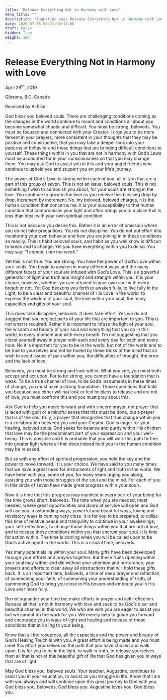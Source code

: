 ```yaml
---
title: "Release Everything Not in Harmony with Love"
menu_title: ""
description: "Augustine says Release Everything Not in Harmony with Love"
date: 2020-07-06 07:21:03+11:00
draft: False
hidden: True
weight: 386
---
```

# Release Everything Not in Harmony with Love

April 28<sup>th</sup>, 2019

Gibsons, B.C. Canada

Received by Al Fike

 

God bless you beloved souls. There are challenging conditions coming as the changes in the world continue to mount and conditions all about you become somewhat chaotic and difficult.  You must be strong, beloveds. You must be focused and connected with your Creator. I urge you to be more fervent in your prayers, more consistent in your thoughts that they may be positive and constructive, that you may take a deeper look into your patterns of behavior and those things that are bringing difficult conditions to yourself. These things within in you that are not in harmony with God’s Laws must be accounted for in your consciousness so that you may change them. You may ask God to assist you in this and your angel friends who continue to uphold you and support you on your life’s journey. 

The power of God’s Love is strong within each of you, all of you that are a part of this group of seven. This is not an issue, beloved souls. This is not something I wish to admonish you about, for your souls are strong in the love. You continue to grow in the love as you receive this blessing drop by drop, increment by increment. No, my beloved, beloved charges, it is the human condition that concerns me. It is your susceptibility to that human condition that compromises your light and often brings you to a place that is less than ideal with your own spiritual condition. 

This is not because you desire this. Rather it is an error of omission where you do not take precautions. You do not discipline. You do not put effort into monitoring your own behavior and how you are joining in in these conditions so readily. This is habit beloved souls, and habit as you well know is difficult to break and to change. Yet you have everything within you to do so. You may say: *“I cannot, I am too weak.”* 

Yet this is not true. You are strong. You have the power of God’s Love within your souls. You begin to awaken in many different ways and the many different facets of your soul are infused with God’s Love. This is a powerful generator of light and truth and insight and strength within you. It is your choice, however, whether you are attuned to your own soul with every breath or not. Yet God beckons you forth to awaken fully, to live fully in the Light, to be a clear and beautiful channel of His Love in the world, to express the wisdom of your soul, the love within your soul, the many capacities and gifts of your soul. 

This does take discipline, beloveds. It does take effort. Yes we do not suggest that you neglect parts of your life that are important to you. This is not what is required. Rather it is important to infuse the light of your soul, the wisdom and beauty of your soul and everything that you do in this world, in every moment and with every breath. I’m not suggesting that you closet yourself away in prayer with each and every day for each and every hour. No it is important for you to be in the world, but not of the world and to be true to yourselves and not be fooled by those tricks of the mind that so wish to avoid issues of pain within you, the difficulties of thought, the error and the lack of love.

Beloveds, you must be strong and look within. What you see, you must both accept and act upon. For to be strong, you cannot have a foundation that is weak. To be a true channel of love, to be God’s instruments in these times of change, you must have a strong foundation. Those conditions that hold you because you either will not look or feel helpless to release and are not of love, you must confront this and you must pray about this. 

Ask God to help you move forward and with sincere prayer, not prayer that is laced with guilt or a mindful sense that this must be done, but a prayer that is of the soul truly, a prayer that recognizes that true change within you is a collaboration between you and your Creator. God is eager for your healing, beloved souls. God seeks for balance and purity within His children that love may be the predominant part of your expression and your well-being. This is possible and it is probable that you will walk this path further into greater light where all that does indeed hold you in the human condition may be released. 

But as with any effort of spiritual progression, you hold the key and the power to move forward. It is your choice. We have said to you many times that we have a great need for instruments of light and truth in the world. We have been with you, some of you, for many years urging you along, assisting you with those struggles of the soul and the mind. For each of you in this circle of seven have made great progress within your souls. 

Now it is time that this progress may manifest in every part of your being for the time grows short, beloveds. The time when you are needed, most needed, where great opportunities and doors of service will open and God will use you in astounding ways, powerful and beautiful ways, loving and revelatory ways is coming very close. It is for you to be prepared, to utilize this time of relative peace and tranquility to continue in your awakenings, your self-reflections, to change those things within you that are not of love, and to release those conditions within you that encrust your soul. It is time for action within. The time is coming when you will be called upon to be God’s active agent in the world. This is a crucial time, beloveds. 

Yes many potentials lie within your soul. Many gifts have been developed through your efforts and prayers together. But these fruits ripening within your soul may wither and die without your attention and nurturance, your prayers and efforts to clear away all obstructions that will hold these gifts back. It is an important time, beloveds, a time of deep prayer and reflection, of summoning your faith, of summoning your understanding of truth, of summoning God to bring you close to His bosom and embrace you in His Love ever more fully. 

Do not squander your time but make efforts in prayer and self-reflection. Release all that is not in harmony with love and seek to be God’s clear and beautiful channel in this world. We who are with you are eager to assist you but we cannot do the work for you. We merely help to guide you forward and encourage you in ways of light and healing and release of those conditions that still cling to your being. 

Know that all the resources, all the capacities and the power and beauty of God’s Healing Touch is with you. A great effort is being made and you must meet this effort yourselves on the path that you have chosen and walk upon. It is for you to be in the light, to walk in truth, to release yourselves from all that is not of this beautiful gift of life that God has given you in ways that are of light.

May God bless you, beloved souls. Your teacher, Augustine, continues to assist you in your education, to assist as you struggle in life. Know that I am with you always and will continue upon this great journey to God with you. God bless you, beloveds. God bless you. Augustine loves you. God bless you.